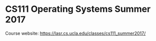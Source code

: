 # CS111 Operating Systems Summer 2017

Course website: https://lasr.cs.ucla.edu/classes/cs111_summer2017/
